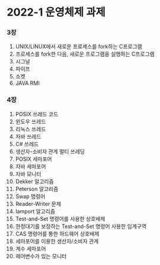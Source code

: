 2022-1 운영체제 과제
==================

### 3장
1. UNIX/LINUX에서 새로운 프로세스를 fork하는 C프로그램
2. 프로세스를 fork한 다음, 새로운 프로그램을 실행하는 C프로그램
3. 시그널
4. 파이프
5. 소켓
6. JAVA RMI

### 4장
1. POSIX 쓰레드 코드
2. 윈도우 쓰레드 
3. 리눅스 쓰레드 
4. 자바 쓰레드 
5. C# 쓰레드 
6. 생산자-소비자 관계 멀티 쓰레딩 
7. POSIX 세마포어 
8. 자바 세마포어 
9. 자바 모니터 
10. Dekker 알고리즘 
11. Peterson 알고리즘 
12. Swap 명령어 
13. Reader-Writer 문제 
14. lamport 알고리즘 
15. Test-and-Set 명령어를 사용한 상호배제 
16. 한정대기를 보장하는 Test-and-Set 명령어 사용한 임계구역 
17. CAS 명령어를 통한 하드웨어 상호배제 
18. 세마포어를 이용한 생산자/소비자 관계 
19. 계수 세마포어 
20. 제어변수가 있는 모니터